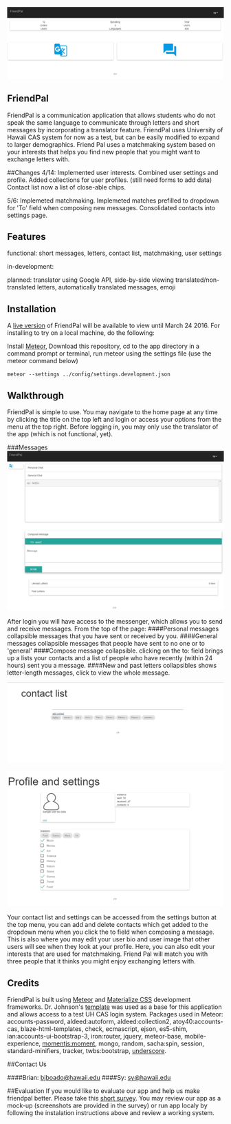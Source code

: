 ![](Home.JPG)

## FriendPal
FriendPal is a communication application that allows students who do not speak the same language to communicate
through letters and short messages by incorporating a translator feature. FriendPal uses University of Hawaii CAS system
for now as a test, but can be easily modified to expand to larger demographics. Friend Pal uses a matchmaking system based on your interests that helps you find new people that you might want to exchange letters with.

##Changes
4/14:
Implemented user interests.
Combined user settings and profile.
Added collections for user profiles. (still need forms to add data)
Contact list now a list of close-able chips.

5/6:
Implemeted matchmaking.
Implemeted matches prefilled to dropdown for 'To' field when composing new messages.
Consolidated contacts into settings page.

## Features
functional:
short messages,
letters,
contact list,
matchmaking,
user settings

in-development:

planned:
translator using Google API,
side-by-side viewing translated/non-translated letters,
automatically translated messages,
emoji

## Installation
A [live version](http://www.friendpal.meteor.com) of FriendPal will be available to view until March 24 2016. For
installing to try on a local machine, do the following:

Install [Meteor](https://www.meteor.com/),
Download this repository,
cd to the app directory in a command prompt or terminal,
run meteor using the settings file (use the meteor command below)

```
meteor --settings ../config/settings.development.json
```

## Walkthrough
FriendPal is simple to use. You may navigate to the home page at any time by clicking the title on the top left and login
or access your options from the menu at the top right. Before logging in, you may only use the translator
of the app (which is not functional, yet).

###Messages
![](Messenger.JPG)

After login you will have access to the messenger, which allows you to send and receive messages.
From the top of the page:
####Personal messages collapsible
messages that you have sent or received by you.
####General messages collapsible
messages that people have sent to no one or to 'general'
####Compose message collapsible.
clicking on the to: field brings up a lists your contacts and a list of people who have recently (within 24 hours) sent you a message.
####New and past letters collapsibles
shows letter-length messages, click to view the whole message.

![](Contacts.JPG)

![](Settings.JPG)

Your contact list and settings can be accessed from the settings button at the top menu, you can add and delete contacts which get added to the dropdown menu when you click the to field when composing a message. This is also where you may edit your user bio and user image that other users will see when they look at your profile. Here, you can also edit your interests that are used for matchmaking. Friend Pal will match you with three people that it thinks you might enjoy exchanging letters with.

## Credits
FriendPal is built using [Meteor](https://www.meteor.com/) and [Materialize CSS](http://materializecss.com/)
development frameworks.
Dr. Johnson's [template](https://githu.com/ics-software-engineering/meteor-example-uh-cas) was used as a base
for this application and allows access to a test UH CAS login system.
Packages used in Meteor: accounts-password, aldeed:autoform, aldeed:collection2, atoy40:accounts-cas,
blaze-html-templates, check, ecmascript, ejson, es5-shim, ian:accounts-ui-bootstrap-3, iron:router, jquery,
meteor-base, mobile-experience, [momentjs:moment](http://momentjs.com), mongo, random, sacha:spin, session, standard-minifiers, tracker,
twbs:bootstrap, [underscore](http://underscorejs.org/).

##Contact Us

####Brian: bjboado@hawaii.edu
####Sy:    sy@hawaii.edu

##Evaluation
If you would like to evaluate our app and help us make friendpal better. Please take this [short survey](http://goo.gl/forms/PtrtS9EJEa). You may review our app as a mock-up (screenshots are provided in the survey) or run app localy by following the instalation instructions above and review a working system.
